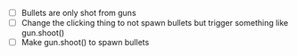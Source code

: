 - [ ] Bullets are only shot from guns
- [ ] Change the clicking thing to not spawn bullets but trigger something like gun.shoot()
- [ ] Make gun.shoot() to spawn bullets